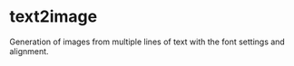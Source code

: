 text2image
==========

Generation of images from multiple lines of text with the font settings and alignment.